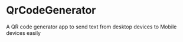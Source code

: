 # QrCodeGenerator
A QR code generator app to send text from desktop devices to Mobile devices easily
